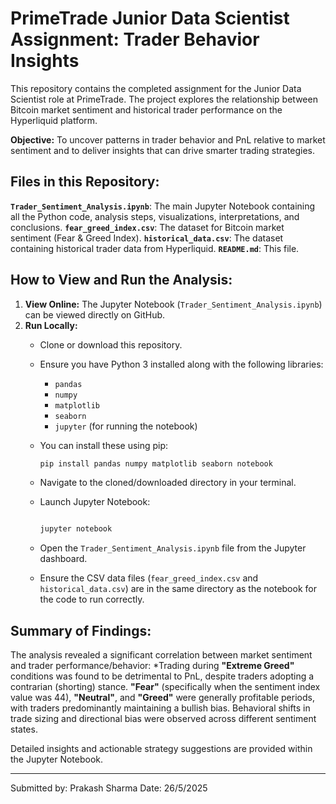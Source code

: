 # PrimeTrade Junior Data Scientist Assignment: Trader Behavior Insights

This repository contains the completed assignment for the Junior Data Scientist role at PrimeTrade. The project explores the relationship between Bitcoin market sentiment and historical trader performance on the Hyperliquid platform.

**Objective:** To uncover patterns in trader behavior and PnL relative to market sentiment and to deliver insights that can drive smarter trading strategies.

## Files in this Repository:

**`Trader_Sentiment_Analysis.ipynb`**: The main Jupyter Notebook containing all the Python code, analysis steps, visualizations, interpretations, and conclusions.
**`fear_greed_index.csv`**: The dataset for Bitcoin market sentiment (Fear & Greed Index).
**`historical_data.csv`**: The dataset containing historical trader data from Hyperliquid.
**`README.md`**: This file.

## How to View and Run the Analysis:

1. **View Online:** The Jupyter Notebook (`Trader_Sentiment_Analysis.ipynb`) can be viewed directly on GitHub.
2. **Run Locally:**
    * Clone or download this repository.
    * Ensure you have Python 3 installed along with the following libraries:
        * `pandas`
        * `numpy`
        * `matplotlib`
        * `seaborn`
        * `jupyter` (for running the notebook)
    * You can install these using pip:

        ```bash
        pip install pandas numpy matplotlib seaborn notebook
        ```

    * Navigate to the cloned/downloaded directory in your terminal.
    * Launch Jupyter Notebook:

        ```bash
    
        jupyter notebook
        ```

    * Open the `Trader_Sentiment_Analysis.ipynb` file from the Jupyter dashboard.
    * Ensure the CSV data files (`fear_greed_index.csv` and `historical_data.csv`) are in the same directory as the notebook for the code to run correctly.

## Summary of Findings:

The analysis revealed a significant correlation between market sentiment and trader performance/behavior:
*Trading during **"Extreme Greed"** conditions was found to be detrimental to PnL, despite traders adopting a contrarian (shorting) stance.
**"Fear"** (specifically when the sentiment index value was 44), **"Neutral"**, and **"Greed"** were generally profitable periods, with traders predominantly maintaining a bullish bias.
Behavioral shifts in trade sizing and directional bias were observed across different sentiment states.

Detailed insights and actionable strategy suggestions are provided within the Jupyter Notebook.

---
Submitted by: Prakash Sharma
Date: 26/5/2025
